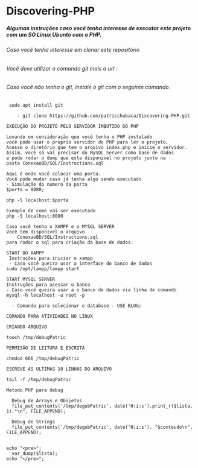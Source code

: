 

# Discovering-PHP
##### Algumas instruções caso você tenha interesse de executar este projeto com um SO Linux Ubunto com o PHP. 

###### Caso você tenha interesse em clonar este repositório
###### Você deve utilizar o comando git mais a url :
###### Caso você não tenha o git, instale o git com o seguinte comando. 
 
 	 sudo apt install git

    	- git clone https://github.com/patricchubaca/Discovering-PHP.git 

	EXECUÇÃO DO PROJETO PELO SERVIDOR IMBUTIDO DO PHP 

	Levando em consideração que você tenha o PHP instalado 
	você pode usar o proprio servidor do PHP para ler o projeto.
	Acesse o diretório que tem o arquivo index.php e inicie o servidor.
	Assim, você só vai precisar do MySQL Server como base de dados
	e pode rodar o dump que esta disponivel no projeto junto na
	pasta ConexaoBD/SQL/Instructions.sql
	
	Aqui é onde você colocar uma porta.
	Você pode mudar caso já tenha algo sendo executado 
	- Simulação do numero da porta
	$porta = 8080;
	  
	php -S localhost:$porta 	
	  
	Exemplo de como vai ser executado
    php -S localhost:8080	
	    
    Caso você tenha o XAMPP e o MYSQL SERVER  
	Você tem disponivel o arquivo 	
		ConexaoBD/SQL/Instructions.sql 
	para rodar o sql para criação da base de dados.

	START DO XAMPP 
	 Instruções para iniciar o xampp
	 - Caso você queira usar a interface do banco de dados
	sudo /opt/lampp/lampp start
	
	START MYSQL SERVER 
    Instruções para acessar o banco
	- Caso você queira usar a o banco de dados via linha de comando
	mysql -h localhost -u root -p

	  - Comando para selecionar o database - USE BLOG;

    COMANDO PARA ATIVIDADES NO LINUX  

    CRIANDO ARQUIVO 
	
	touch /tmp/debugPatric
	
	PERMISÃO DE LEITURA E ESCRITA

	chmdod 666 /tmp/debugPatric

	ESCREVE AS ULTIMAS 10 LINHAS DO ARQUIVO 

	tail -f /tmp/debugPatric

	Metodo PHP para debug 
	
	  Debug de Arrays e Obijetos 
	  file_put_contents('/tmp/degubPatric', date('H:i:s').print_r($lista, 1)."\n", FILE_APPEND);
	  
	  Debug de Strings 			
	  file_put_contents('/tmp/degubPatric', date('H:i:s'). "$conteudo\n", FILE_APPEND);


	echo "<pre>";
	  var_dump($lista);
	echo "</pre>";


